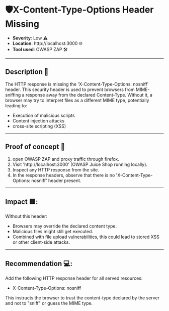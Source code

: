 # 🛡️X-Content-Type-Options Header Missing  

- **Severity**: Low ⚠️
- **Location**: http://localhost:3000 🌐
- **Tool used**: OWASP ZAP 🛠️ 

---

## Description 📖

The HTTP response is missing the 'X-Content-Type-Options: nosniff' header. This security header is used to prevent browsers from MIME-sniffing a response away from the declared Content-Type. Without it, a browser may try to interpret files as a different MIME type, potentially leading to:
- Execution of malicious scripts
- Content injection attacks
- cross-site scripting (XSS)

---

## Proof of concept 🧪

1. open OWASP ZAP and proxy traffic through firefox.
2. Visit 'http://localhost:3000' (OWASP Juice Shop running locally).
3. Inspect any HTTP response from the site.
4. In the response headers, observe that there is no 'X-Content-Type-Options: nosniff' header present.

---

## Impact 🟥:

Without this header:
- Browsers may override the declared content type.
- Malicious files might still get executed.
- Combined with file upload vulnerabilities, this could lead to stored XSS or other client-side attacks.

---

## Recommendation 💻:

Add the following HTTP response header for all served resources:
- X-Content-Type-Options: nosniff

This instructs the browser to trust the content-type declared by the server and not to "sniff" or guess the MIME type.
